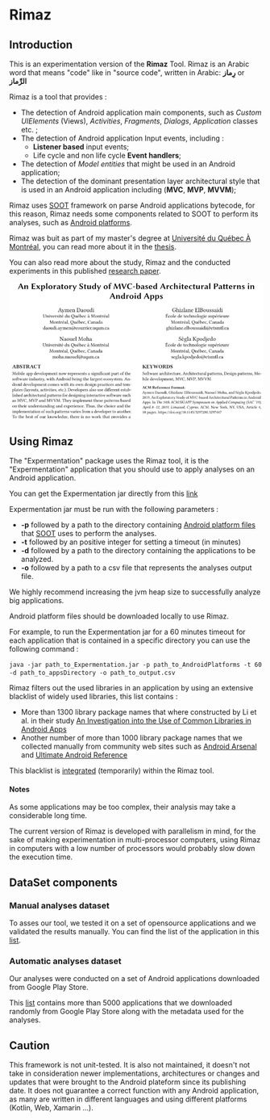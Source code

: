 
# Rimaz

## Introduction
This is an experimentation version of the **Rimaz** Tool.
Rimaz is an Arabic word that means "code" like in "source code", written in Arabic: **رِماز** or **الرِّماز**

Rimaz is a tool that provides :
 - The detection of Android application main components, such as *Custom UIElements* (Views), *Activities*, *Fragments*, *Dialogs*, *Application* classes etc. ;
- The detection of Android application Input events, including :   
	- **Listener based** input events;   
	- Life cycle and non life cycle **Event handlers**;
- The detection of *Model entities* that might be used in an Android application;
- The detection of the dominant presentation layer architectural style that is used in an Android application including (**MVC**, **MVP**, **MVVM**);

Rimaz uses [SOOT](https://github.com/Sable/soot) framework on parse Android applications bytecode, for this reason, Rimaz needs some components related to SOOT to perform its analyses, such as [Android platforms](https://github.com/Sable/soot/wiki/Instrumenting-Android-Apps-with-Soot).

Rimaz was buit as part of my master's degree at [Université du Québec À Montréal](https://uqam.ca/), you can read more about it in the [thesis](https://archipel.uqam.ca/12399/1/M15948.pdf).

You can also read more about the study, Rimaz and the conducted experiments in this published [research paper](https://www.researchgate.net/publication/332813894_An_exploratory_study_of_MVC-based_architectural_patterns_in_Android_apps).

![alt text](https://github.com/AymenDaoudi/Rimaz/blob/master/ResearchPaperSnapshot.jpg?raw=true "Logo Title Text 1")

## Using Rimaz

The "Expermentation" package uses the Rimaz tool, it is the "Expermentation" application that you should use to apply analyses on 
an Android application.

You can get the Expermentation jar directly from this [link](https://github.com/TheRimaz/Rimaz/blob/master/Expermentation/out/artifacts/Expermentation_jar/Experimentation/Expermentation.jar)

Expermentation jar must be run with the following parameters :

 - **-p** followed by a path to the directory containing [Android platform files](https://github.com/Sable/android-platforms) that [SOOT](https://github.com/Sable/soot) uses to perform the
   analyses.
 - **-t** followed by an positive integer for setting a timeout (in minutes)
 - **-d** followed by a path to the directory containing the applications to be analyzed.    
 - **-o** followed by a path to a csv file that represents
   the analyses output file.

We highly recommend increasing the jvm heap size to successfully analyze big applications.

Android platform files should be downloaded locally to use Rimaz.

For example, to run the Expermentation jar for a 60 minutes timeout for each application that is contained in a specific directory you can use the following command :
 

    java -jar path_to_Expermentation.jar -p path_to_AndroidPlatforms -t 60
    -d path_to_appsDirectory -o path_to_output.csv

Rimaz filters out the used libraries in an application by using an extensive blacklist of widely used libraries, this list contains :
 - More than 1300 library package names that where constructed by Li et al. in their study [An Investigation into the Use of Common Libraries in Android Apps](https://arxiv.org/pdf/1511.06554.pdf) 
 - Another number of more than 1000 library package names that we collected manually from community web sites such as [Android Arsenal](https://android-arsenal.com/)  and [Ultimate Android Reference](https://github.com/aritraroy/UltimateAndroidReference)  

This blacklist is [integrated](https://github.com/TheRimaz/Rimaz/blob/master/Rimaz/src/main/Resources/SortedLibrariesBlackList.txt) (temporarily) within the Rimaz tool.

#### Notes
As some applications may be too complex, their analysis may take a considerable long time.

The current version of Rimaz is developed with parallelism in mind, for the sake of making experimentation in multi-processor computers, using Rimaz in computers with a low number of processors would probably slow down the execution time.

## DataSet components

### Manual analyses dataset

To asses our tool, we tested it on a set of opensource applications and we validated the results manually. You can find the list of the application in this [list](https://github.com/TheRimaz/Rimaz/blob/master/ManuallyValidatedApplicationDataSet.csv).

### Automatic analyses dataset

Our analyses were conducted on a set of Android applications downloaded from Google Play Store.

This [list](https://github.com/TheRimaz/Rimaz/blob/master/TheApplicationDataSet.csv) contains more than 5000 applications that we downloaded randomly from Google Play Store along with the metadata used for the analyses.

## Caution
This framework is not unit-tested. It is also not maintained, it doesn't not take in consideration newer implementations, architectures or changes and updates that were brought to the Android plateform since its publishing date.
It does not guarantee a correct function with any Android application, as many are written in different languages and using different platforms (Kotlin, Web, Xamarin ...).
